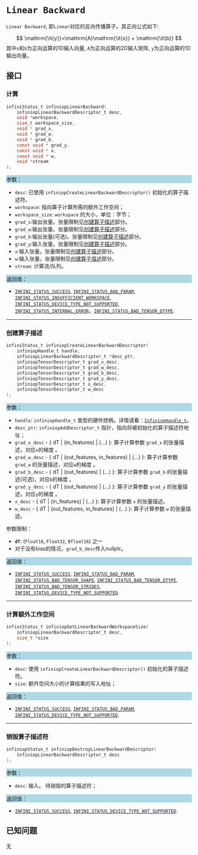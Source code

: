 
# `Linear Backward`

`Linear Backward`, 即`Linear`对应的反向传播算子。其正向公式如下:

$$
  \mathrm{\it{y}}=\mathrm{A}\mathrm{\it{x}} + \mathrm{\it{b}}
$$
其中`x`和`b`为正向运算的1D输入向量, `A`为正向运算的2D输入矩阵, `y`为正向运算的1D输出向量。

## 接口

### 计算

```c
infiniStatus_t infiniopLinearBackward(
    infiniopLinearBackwardDescriptor_t desc,
    void *workspace,
    size_t workspace_size,
    void * grad_x,
    void * grad_w,
    void * grad_b,
    const void * grad_y,
    const void * x,
    const void * w,
    void *stream
);
```
<div style="background-color: lightblue; padding: 1px;"> 参数： </div>

- `desc`:
  已使用 `infiniopCreateLinearBackwardDescriptor()` 初始化的算子描述符。
- `workspace`:
  指向算子计算所需的额外工作空间；
- `workspace_size`:
  `workspace` 的大小，单位：字节；
- `grad_x`:输出张量。张量限制见[创建算子描述](#创建算子描述)部分。
- `grad_w`:输出张量。张量限制见[创建算子描述](#创建算子描述)部分。
- `grad_b`:输出张量(可选)。张量限制见[创建算子描述](#创建算子描述)部分。
- `grad_y`:输入张量。张量限制见[创建算子描述](#创建算子描述)部分。
- `x`:输入张量。张量限制见[创建算子描述](#创建算子描述)部分。
- `w`:输入张量。张量限制见[创建算子描述](#创建算子描述)部分。
 - `stream`: 计算流/队列。

<div style="background-color: lightblue; padding: 1px;">  返回值：</div>

- [`INFINI_STATUS_SUCCESS`], [`INFINI_STATUS_BAD_PARAM`], [`INFINI_STATUS_INSUFFICIENT_WORKSPACE`], [`INFINI_STATUS_DEVICE_TYPE_NOT_SUPPORTED`], [`INFINI_STATUS_INTERNAL_ERROR`]，[`INFINI_STATUS_BAD_TENSOR_DTYPE`].

---

### 创建算子描述

```c
infiniStatus_t infiniopCreateLinearBackwardDescriptor(
    infiniopHandle_t handle,
    infiniopLinearBackwardDescriptor_t *desc_ptr,
    infiniopTensorDescriptor_t grad_x_desc,
    infiniopTensorDescriptor_t grad_w_desc,
    infiniopTensorDescriptor_t grad_b_desc,
    infiniopTensorDescriptor_t grad_y_desc,
    infiniopTensorDescriptor_t x_desc,
    infiniopTensorDescriptor_t w_desc
);
```
<div style="background-color: lightblue; padding: 1px;"> 参数：</div>

- `handle`:
  `infiniopHandle_t` 类型的硬件控柄。详情请看：[`InfiniopHandle_t`]。
- `desc_ptr`:
  `infiniopAddDescriptor_t` 指针，指向将被初始化的算子描述符地址；
- `grad_x_desc` - { dT | (in_features) | (...) }:
     算子计算参数 `grad_x` 的张量描述，对应`x`的梯度 。
- `grad_w_desc` - { dT | (out_features, in_features) | (...) }:
     算子计算参数 `grad_w` 的张量描述，对应`w`的梯度 。
- `grad_b_desc` - { dT | (out_features) | (...) }:
     算子计算参数 `grad_b` 的张量描述(可选)，对应`b`的梯度 。
- `grad_y_desc` - { dT | (out_features) | (...) }:
     算子计算参数 `grad_y` 的张量描述，对应`y`的梯度 。
- `x_desc` - { dT | (in_features) | (...) }:
     算子计算参数 `x` 的张量描述。
- `w_desc` - { dT | (out_features, in_features) | (...) }:
     算子计算参数 `w` 的张量描述。

参数限制：

- **`dT`**:  (`Float16`, `Float32`, `Bfloat16`) 之一
- 对于没有bias的情况，`grad_b_desc`传入nullptr。

<div style="background-color: lightblue; padding: 1px;"> 返回值：</div>

- [`INFINI_STATUS_SUCCESS`], [`INFINI_STATUS_BAD_PARAM`], [`INFINI_STATUS_BAD_TENSOR_SHAPE`], [`INFINI_STATUS_BAD_TENSOR_DTYPE`], [`INFINI_STATUS_BAD_TENSOR_STRIDES`], [`INFINI_STATUS_DEVICE_TYPE_NOT_SUPPORTED`].
---

### 计算额外工作空间

```c
infiniStatus_t infiniopGetLinearBackwardWorkspaceSize(
    infiniopLinearBackwardDescriptor_t desc,
    size_t *size
);
```
<div style="background-color: lightblue; padding: 1px;"> 参数：</div>

- `desc`: 使用 `infiniopCreateLinearBackwardDescriptor()` 初始化的算子描述符。
- `size`:
  额外空间大小的计算结果的写入地址；

<div style="background-color: lightblue; padding: 1px;"> 返回值：</div>

 - [`INFINI_STATUS_SUCCESS`], [`INFINI_STATUS_BAD_PARAM`], [`INFINI_STATUS_DEVICE_TYPE_NOT_SUPPORTED`].

---

### 销毁算子描述符

```c
infiniopStatus_t infiniopDestroyLinearBackwardDescriptor(
    infiniopLinearBackwardDescriptor_t desc
);
```

<div style="background-color: lightblue; padding: 1px;"> 参数： </div>

- `desc`:
  输入。 待销毁的算子描述符；

<div style="background-color: lightblue; padding: 1px;"> 返回值： </div>

- [`INFINI_STATUS_SUCCESS`], [`INFINI_STATUS_DEVICE_TYPE_NOT_SUPPORTED`].

## 已知问题

无

<!-- 链接 -->
[`InfiniopHandle_t`]: /infiniop/handle/README.md

[`INFINI_STATUS_SUCCESS`]: /common/status/README.md#INFINI_STATUS_SUCCESS
[`INFINI_STATUS_BAD_PARAM`]: /common/status/README.md#INFINI_STATUS_BAD_PARAM
[`INFINI_STATUS_INSUFFICIENT_WORKSPACE`]: /common/status/README.md#INFINI_STATUS_INSUFFICIENT_WORKSPACE
[`INFINI_STATUS_DEVICE_TYPE_NOT_SUPPORTED`]: /common/status/README.md#INFINI_STATUS_DEVICE_TYPE_NOT_SUPPORTED
[`INFINI_STATUS_INTERNAL_ERROR`]: /common/status/README.md#INFINI_STATUS_INTERNAL_ERROR
[`INFINI_STATUS_NULL_POINTER`]: /common/status/README.md#INFINI_STATUS_NULL_POINTER
[`INFINI_STATUS_BAD_TENSOR_SHAPE`]: /common/status/README.md#INFINI_STATUS_BAD_TENSOR_SHAPE
[`INFINI_STATUS_BAD_TENSOR_DTYPE`]: /common/status/README.md#INFINI_STATUS_BAD_TENSOR_DTYPE
[`INFINI_STATUS_BAD_TENSOR_STRIDES`]: /common/status/README.md#INFINI_STATUS_BAD_TENSOR_STRIDES
